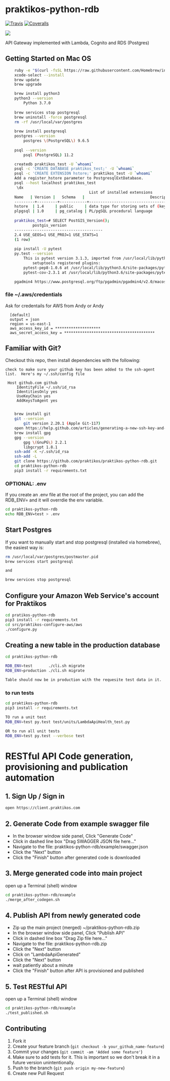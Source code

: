 praktikos-python-rdb
================

[![Travis][build-badge]][build]
[![Coveralls][coveralls-badge]][coveralls]

[build-badge]: https://travis-ci.com/praktikos/praktikos-python-rdb.svg?token=ULzyak4HQDRjWMeE2ZaM&branch=master
[build]: https://travis-ci.com/praktikos/praktikos-python-rdb
    
[coveralls-badge]: https://img.shields.io/coveralls/praktikos/praktikos-python-rdb/master.png?style=flat-square
[coveralls]: https://coveralls.io/github/praktikos/praktikos-python-rdb

<img src="http://online.swagger.io/validator?url=https://api.praktikos.com/swagger">

API Gateway implemented with Lambda, Cognito and RDS (Postgres)

## Getting Started on Mac OS

```bash
    ruby -e "$(curl -fsSL https://raw.githubusercontent.com/Homebrew/install/master/install)"
    xcode-select --install
    brew update
    brew upgrade

    brew install python3
    python3 --version 
        Python 3.7.0
        
    brew services stop postgresql
    brew uninstall -force postgresql
    rm -rf /usr/local/var/postgres
    
    brew install postgresql
    postgres --version
        postgres \(PostgreSQL\) 9.6.5 
            
    psql --version
        psql (PostgreSQL) 11.2

    createdb praktikos_test -U `whoami`
    psql -c 'CREATE DATABASE praktikos_test;' -U `whoami`
    psql -c 'CREATE EXTENSION hstore;' praktikos_test -U `whoami`
    Add a register_hstore parameter to PostgresqlExtDatabase.
    psql --host localhost praktikos_test
     \dx
                                     List of installed extensions
  	Name   | Version |   Schema   |                             Description                             
	---------+---------+------------+---------------------------------------------------------------------
 	hstore  | 1.4     | public     | data type for storing sets of (key, value) pairs
 	plpgsql | 1.0     | pg_catalog | PL/pgSQL procedural language
                  
    praktikos_test=# SELECT PostGIS_Version();
            postgis_version            
	---------------------------------------
 	2.4 USE_GEOS=1 USE_PROJ=1 USE_STATS=1
	(1 row)
               
    pip install -U pytest
    py.test --version
        This is pytest version 3.1.3, imported from /usr/local/lib/python3.6/site-packages/pytest.py
            setuptools registered plugins:
        pytest-pep8-1.0.6 at /usr/local/lib/python3.6/site-packages/pytest_pep8.py
        pytest-cov-2.3.1 at /usr/local/lib/python3.6/site-packages/pytest_cov/plugin.py   

    pgadmin4 https://www.postgresql.org/ftp/pgadmin/pgadmin4/v2.0/macos/  

```

### file ~/.aws/credentials

Ask for credentails for AWS from Andy or Andy

```
  [default]
  output = json
  region = us-east-1
  aws_access_key_id = ********************
  aws_secret_access_key = ****************************************
```

## Familiar with Git?
Checkout this repo, then install dependencies with the following:

```
check to make sure your github key has been added to the ssh-agent list.  Here's my ~/.ssh/config file

 Host github.com github
     IdentityFile ~/.ssh/id_rsa
     IdentitiesOnly yes
     UseKeyChain yes
     AddKeysToAgent yes
```

```bash

    brew install git
    git --version
        git version 2.20.1 (Apple Git-117)
    open https://help.github.com/articles/generating-a-new-ssh-key-and-adding-it-to-the-ssh-agent/
    brew install gpg
    gpg --version
        gpg \(GnuPG\) 2.2.1
        libgcrypt 1.8.1
    ssh-add -K ~/.ssh/id_rsa
    ssh-add -L
    git clone https://github.com/praktikos/praktikos-python-rdb.git
    cd praktikos-python-rdb
    pip3 install -r requirements.txt
```

### OPTIONAL: .env

If you create an .env file at the root of the project, you can add the RDB_ENV= and it will overrdie the env variable.

```bash
cd praktikos-python-rdb
echo RDB_ENV=test > .env
```

## Start Postgres

If you want to manually start and stop postgresql (installed via homebrew), the easiest way is:

```bash
rm /usr/local/var/postgres/postmaster.pid
brew services start postgresql

and

brew services stop postgresql
```

## Configure your Amazon Web Service's account for Praktikos

```bash
cd pratikos-python-rdb
pip3 install -r requirements.txt
cd src/praktikos-configure-aws/aws
./configure.py
```
## Creating a new table in the production database

```bash
cd praktikos-python-rdb

RDB_ENV=test       ./cli.sh migrate
RDB_ENV=production ./cli.sh migrate

Table should now be in production with the requesite test data in it.
```

### to run tests

```bash
cd praktikos-python-rdb
pip3 install -r requirements.txt

TO run a unit test
RDB_ENV=test py.test test/units/LambdaApiHealth_test.py

OR to run all unit tests
RDB_ENV=test py.test --verbose test
```

# RESTful API Code generation, provisioning and publication automation


## 1. Sign Up / Sign in

```bash
open https://client.praktikos.com
```

## 2. Generate Code from example swagger file

   * In the browser window side panel, Click "Generate Code"
   * Click in dashed line box "Drag SWAGGER JSON file here..."
   * Navigate to the file: praktikos-python-rdb/example/swagger.json
   * Click the "Next" button
   * Click the "Finish" button after generated code is downloaded

## 3. Merge generated code into main project

open up a Terminal (shell) window

```bash
cd praktikos-python-rdb/example
./merge_after_codegen.sh
```

## 4. Publish API from newly generated code

   * Zip up the main project (merged) ~/praktikos-python-rdb.zip
   * In the browser window side panel, Click "Publish API"
   * Click in dashed line box "Drag Zip file here..."
   * Navigate to the file: praktikos-python-rdb.zip
   * Click the "Next" button
   * Click on "LambdaApiGenerated"
   * Click the "Next" button
   * wait patiently about a minute
   * Click the "Finish" button after API is provisioned and published
   
## 5. Test RESTful API

open up a Terminal (shell) window

```bash
cd praktikos-python-rdb/example
./test_published.sh
```

## Contributing

1. Fork it
2. Create your feature branch (`git checkout -b your_github_name-feature`)
3. Commit your changes (`git commit -am 'Added some feature'`)
4. Make sure to add tests for it. This is important so we don't break it in a future version unintentionally.
5. Push to the branch (`git push origin my-new-feature`)
6. Create new Pull Request
